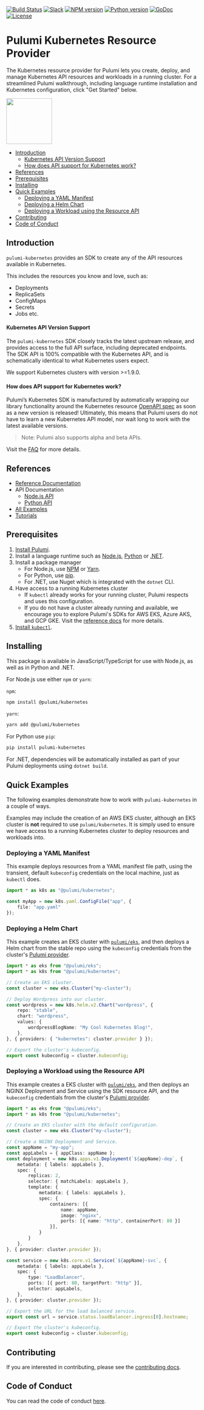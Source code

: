 [![Build Status](https://travis-ci.com/pulumi/pulumi-kubernetes.svg?token=eHg7Zp5zdDDJfTjY8ejq&branch=master)](https://travis-ci.com/pulumi/pulumi-kubernetes)
[![Slack](http://www.pulumi.com/images/docs/badges/slack.svg)](https://slack.pulumi.com)
[![NPM version](https://badge.fury.io/js/%40pulumi%2Fkubernetes.svg)](https://www.npmjs.com/package/@pulumi/kubernetes)
[![Python version](https://badge.fury.io/py/pulumi-kubernetes.svg)](https://pypi.org/project/pulumi-kubernetes/)
[![GoDoc](https://godoc.org/github.com/pulumi/pulumi-kubernetes?status.svg)](https://godoc.org/github.com/pulumi/pulumi-kubernetes)
[![License](https://img.shields.io/github/license/pulumi/pulumi-kubernetes)](https://github.com/pulumi/pulumi-kubernetes/blob/master/LICENSE)

# Pulumi Kubernetes Resource Provider

The Kubernetes resource provider for Pulumi lets you create, deploy, and manage Kubernetes API resources and workloads in a running cluster. For a streamlined Pulumi walkthrough, including language runtime installation and Kubernetes configuration, click "Get Started" below.
<div>
    <p>
        <a href="https://www.pulumi.com/docs/get-started/kubernetes" title="Get Started">
            <img src="https://www.pulumi.com/images/get-started.svg" width="120">
        </a>
    </p>  
</div>

* [Introduction](#introduction)
  * [Kubernetes API Version Support](#kubernetes-api-version-support)
  * [How does API support for Kubernetes work?](#how-does-api-support-for-kubernetes-work)
* [References](#references)
* [Prerequisites](#prerequisites)
* [Installing](#installing)
* [Quick Examples](#quick-examples)
  * [Deploying a YAML Manifest](#deploying-a-yaml-manifest)
  * [Deploying a Helm Chart](#deploying-a-helm-chart)
  * [Deploying a Workload using the Resource API](#deploying-a-workload-using-the-resource-api)
* [Contributing](#contributing)
* [Code of Conduct](#code-of-conduct)

## Introduction

`pulumi-kubernetes` provides an SDK to create any of the API resources
available in Kubernetes.

This includes the resources you know and love, such as:
- Deployments
- ReplicaSets
- ConfigMaps
- Secrets
- Jobs etc.

#### Kubernetes API Version Support

The `pulumi-kubernetes` SDK closely tracks the latest upstream release, and provides access
to the full API surface, including deprecated endpoints.
The SDK API is 100% compatible with the Kubernetes API, and is
schematically identical to what Kubernetes users expect.

We support Kubernetes clusters with version >=1.9.0.

#### How does API support for Kubernetes work?

Pulumi’s Kubernetes SDK is manufactured by automatically wrapping our
library functionality around the Kubernetes resource [OpenAPI
spec](https://github.com/kubernetes/kubernetes/tree/master/api/openapi-spec) as soon as a
new version is released! Ultimately, this means that Pulumi users do not have
to learn a new Kubernetes API model, nor wait long to work with the latest
available versions.

> Note: Pulumi also supports alpha and beta APIs.

Visit the [FAQ](https://www.pulumi.com/docs/reference/clouds/kubernetes/faq/)
for more details.

## References

* [Reference Documentation](https://www.pulumi.com/docs/reference/clouds/kubernetes/)
* API Documentation
    * [Node.js API](https://pulumi.io/reference/pkg/nodejs/@pulumi/kubernetes)
    * [Python API](https://www.pulumi.com/docs/reference/pkg/python/pulumi_kubernetes/)
* [All Examples](./examples)
* [Tutorials](https://www.pulumi.com/docs/reference/tutorials/kubernetes/)

## Prerequisites

1. [Install Pulumi](https://www.pulumi.com/docs/get-started/kubernetes/install-pulumi/).
1. Install a language runtime such as [Node.js](https://nodejs.org/en/download), [Python](https://www.python.org/downloads/) or [.NET](https://dotnet.microsoft.com/download/dotnet-core/3.0).
1. Install a package manager
    * For Node.js, use [NPM](https://www.npmjs.com/get-npm) or [Yarn](https://yarnpkg.com/lang/en/docs/install).
    * For Python, use [pip](https://pip.pypa.io/en/stable/installing/).
    * For .NET, use Nuget which is integrated with the `dotnet` CLI.
1. Have access to a running Kubernetes cluster
    * If `kubectl` already works for your running cluster, Pulumi respects and uses this configuration.
    * If you do not have a cluster already running and available, we encourage you to
      explore Pulumi's SDKs for AWS EKS, Azure AKS, and GCP GKE. Visit the 
      [reference docs](https://www.pulumi.com/docs/reference/clouds/kubernetes/) for more details.
1. [Install `kubectl`](https://kubernetes.io/docs/tasks/tools/install-kubectl/#install-kubectl).

## Installing

This package is available in JavaScript/TypeScript for use with Node.js, as well as in Python and .NET.

For Node.js use either `npm` or `yarn`:

`npm`:

```bash
npm install @pulumi/kubernetes
```

`yarn`:

```bash
yarn add @pulumi/kubernetes
```

For Python use `pip`:

```bash
pip install pulumi-kubernetes
```

For .NET, dependencies will be automatically installed as part of your Pulumi deployments using `dotnet build`.

## Quick Examples

The following examples demonstrate how to work with `pulumi-kubernetes` in
a couple of ways.

Examples may include the creation of an AWS EKS cluster, although an EKS cluster
is **not** required to use `pulumi/kubernetes`. It is simply used to ensure
we have access to a running Kubernetes cluster to deploy resources and workloads into.

### Deploying a YAML Manifest

This example deploys resources from a YAML manifest file path, using the
transient, default `kubeconfig` credentials on the local machine, just as `kubectl` does.

```typescript
import * as k8s as "@pulumi/kubernetes";

const myApp = new k8s.yaml.ConfigFile("app", {
    file: "app.yaml"
});
```

### Deploying a Helm Chart

This example creates an EKS cluster with [`pulumi/eks`](https://github.com/pulumi/pulumi-eks),
and then deploys a Helm chart from the stable repo using the 
`kubeconfig` credentials from the cluster's [Pulumi provider](https://www.pulumi.com/docs/reference/programming-model/#providers).

```typescript
import * as eks from "@pulumi/eks";
import * as k8s from "@pulumi/kubernetes";

// Create an EKS cluster.
const cluster = new eks.Cluster("my-cluster");

// Deploy Wordpress into our cluster.
const wordpress = new k8s.helm.v2.Chart("wordpress", {
    repo: "stable",
    chart: "wordpress",
    values: {
        wordpressBlogName: "My Cool Kubernetes Blog!",
    },
}, { providers: { "kubernetes": cluster.provider } });

// Export the cluster's kubeconfig.
export const kubeconfig = cluster.kubeconfig;
```

### Deploying a Workload using the Resource API

This example creates a EKS cluster with [`pulumi/eks`](https://github.com/pulumi/pulumi-eks),
and then deploys an NGINX Deployment and Service using the SDK resource API, and the 
`kubeconfig` credentials from the cluster's [Pulumi provider](https://www.pulumi.com/docs/reference/programming-model/#providers).

```typescript
import * as eks from "@pulumi/eks";
import * as k8s from "@pulumi/kubernetes";

// Create an EKS cluster with the default configuration.
const cluster = new eks.Cluster("my-cluster");

// Create a NGINX Deployment and Service.
const appName = "my-app";
const appLabels = { appClass: appName };
const deployment = new k8s.apps.v1.Deployment(`${appName}-dep`, {
    metadata: { labels: appLabels },
    spec: {
        replicas: 2,
        selector: { matchLabels: appLabels },
        template: {
            metadata: { labels: appLabels },
            spec: {
                containers: [{
                    name: appName,
                    image: "nginx",
                    ports: [{ name: "http", containerPort: 80 }]
                }],
            }
        }
    },
}, { provider: cluster.provider });

const service = new k8s.core.v1.Service(`${appName}-svc`, {
    metadata: { labels: appLabels },
    spec: {
        type: "LoadBalancer",
        ports: [{ port: 80, targetPort: "http" }],
        selector: appLabels,
    },
}, { provider: cluster.provider });

// Export the URL for the load balanced service.
export const url = service.status.loadBalancer.ingress[0].hostname;

// Export the cluster's kubeconfig.
export const kubeconfig = cluster.kubeconfig;
```

## Contributing

If you are interested in contributing, please see the [contributing docs][contributing].

## Code of Conduct

You can read the code of conduct [here][code-of-conduct].

[pulumi-kubernetes]: https://github.com/pulumi/pulumi-kubernetes
[contributing]: CONTRIBUTING.md
[code-of-conduct]: CODE-OF-CONDUCT.md
[workload-example]: #deploying-a-workload-on-aws-eks
[how-pulumi-works]: https://www.pulumi.com/docs/intro/concepts/how-pulumi-works

